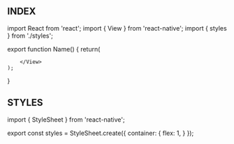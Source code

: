 ## INDEX
import React from 'react';
import { View } from 'react-native';
import { styles } from './styles';

export function Name() {
    return(
        <View style={styles.container}>
            
        </View>
    );
}



## STYLES 
import { StyleSheet } from 'react-native';

export const styles = StyleSheet.create({
    container: {
        flex: 1,
    }
});